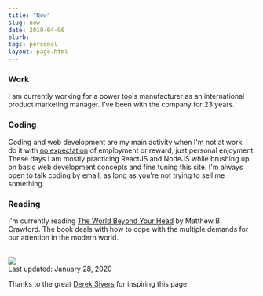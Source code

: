 ```yaml
---
title: "Now"
slug: now
date: 2019-04-06
blurb: 
tags: personal
layout: page.html
---
```


### Work

I am currently working for a power tools manufacturer as an international product marketing manager. I've been with the company for 23 years.

### Coding

Coding and web development are my main activity when I'm not at work. I do it with [no expectation](https://sivers.org/balance) of employment or reward, just personal enjoyment. These days I am mostly practicing ReactJS and NodeJS while brushing up on basic web development concepts and fine tuning this site. I'm always open to talk coding by email, as long as you're not trying to sell me something.

### Reading

I'm currently reading [The World Beyond Your Head](https://amzn.to/37Ma1Zn) by Matthew B. Crawford. The book deals with how to cope with the multiple demands for our attention in the modern world.

<br />

<img src="/img/now.jpg" class="profile medium">

<div >Last updated: January 28, 2020</div>

Thanks to the great [Derek Sivers](http://sivers.org/nowff) for inspiring this page.

